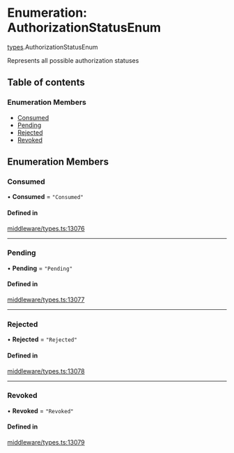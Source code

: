 # Enumeration: AuthorizationStatusEnum

[types](../wiki/types).AuthorizationStatusEnum

Represents all possible authorization statuses

## Table of contents

### Enumeration Members

- [Consumed](../wiki/types.AuthorizationStatusEnum#consumed)
- [Pending](../wiki/types.AuthorizationStatusEnum#pending)
- [Rejected](../wiki/types.AuthorizationStatusEnum#rejected)
- [Revoked](../wiki/types.AuthorizationStatusEnum#revoked)

## Enumeration Members

### Consumed

• **Consumed** = ``"Consumed"``

#### Defined in

[middleware/types.ts:13076](https://github.com/PolymeshAssociation/polymesh-sdk/blob/f8a937f04/src/middleware/types.ts#L13076)

___

### Pending

• **Pending** = ``"Pending"``

#### Defined in

[middleware/types.ts:13077](https://github.com/PolymeshAssociation/polymesh-sdk/blob/f8a937f04/src/middleware/types.ts#L13077)

___

### Rejected

• **Rejected** = ``"Rejected"``

#### Defined in

[middleware/types.ts:13078](https://github.com/PolymeshAssociation/polymesh-sdk/blob/f8a937f04/src/middleware/types.ts#L13078)

___

### Revoked

• **Revoked** = ``"Revoked"``

#### Defined in

[middleware/types.ts:13079](https://github.com/PolymeshAssociation/polymesh-sdk/blob/f8a937f04/src/middleware/types.ts#L13079)
